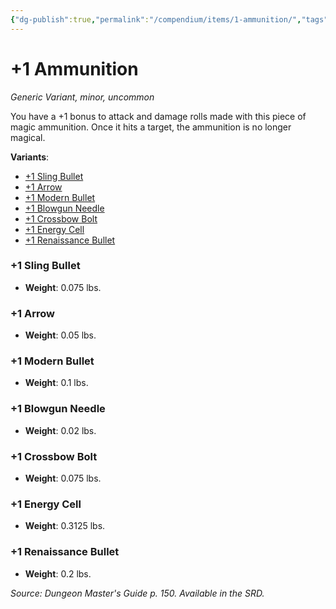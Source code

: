 ```yaml
---
{"dg-publish":true,"permalink":"/compendium/items/1-ammunition/","tags":["compendium/src/5e/dmg","item/rarity/uncommon","item/tier/minor","item/wondrous/wondrous-item"]}
---
```


# +1 Ammunition
*Generic Variant, minor, uncommon*  


You have a +1 bonus to attack and damage rolls made with this piece of magic ammunition. Once it hits a target, the ammunition is no longer magical.

**Variants**:
- [+1 Sling Bullet](#+1%20Sling%20Bullet)
- [+1 Arrow](#+1%20Arrow)
- [+1 Modern Bullet](#+1%20Modern%20Bullet)
- [+1 Blowgun Needle](#+1%20Blowgun%20Needle)
- [+1 Crossbow Bolt](#+1%20Crossbow%20Bolt)
- [+1 Energy Cell](#+1%20Energy%20Cell)
- [+1 Renaissance Bullet](#+1%20Renaissance%20Bullet)

### +1 Sling Bullet

- **Weight**: 0.075 lbs.

### +1 Arrow

- **Weight**: 0.05 lbs.

### +1 Modern Bullet

- **Weight**: 0.1 lbs.

### +1 Blowgun Needle

- **Weight**: 0.02 lbs.

### +1 Crossbow Bolt

- **Weight**: 0.075 lbs.

### +1 Energy Cell

- **Weight**: 0.3125 lbs.

### +1 Renaissance Bullet

- **Weight**: 0.2 lbs.


*Source: Dungeon Master's Guide p. 150. Available in the SRD.*